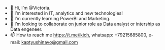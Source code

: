 - 👋 Hi, I’m @Victoria.
- 👀 I’m interested in IT, analytics and new technologies!
- 🌱 I’m currently learning PowerBI and Marketing.
- 💞️ I’m looking to collaborate on junior role as Data analyst or intership as Data engeneer.
- 📫 How to reach me https://t.me/ikich, whatsapp: +79215685800, e-mail: kaptyushinavo@gmail.com

<!---
VictoriiaVik/VictoriiaVik is a ✨ special ✨ repository because its `README.md` (this file) appears on your GitHub profile.
You can click the Preview link to take a look at your changes.
--->
